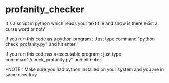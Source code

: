 # profanity_checker
It's a script in python which reads your text file and show is there exist a curse word or not?

If you run this code as a python program :
                Just type command "python check_profanity.py" and hit enter
                
If you run this code as a executable program :
                just type commnad"./check_profanity.py" and hit enter
              
*NOTE : Make sure you had python installed on your system and you are in same directory


